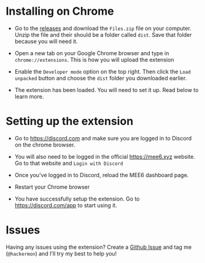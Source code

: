 # Installing on Chrome

* Go to the [releases](https://github.com/hackermondev/Discord-Level-Helper/releases) and download the ``Files.zip`` file on your computer. Unzip the file and their should be a folder called ``dist``. Save that folder because you will need it.

* Open a new tab on your Google Chrome browser and type in ``chrome://extensions``. This is how you will upload the extension

* Enable the ``Developer mode`` option on the top right. Then click the ``Load unpacked`` button and choose the ``dist`` folder you downloaded earlier.

* The extension has been loaded. You will need to set it up. Read below to learn more.

# Setting up the extension

* Go to https://discord.com and make sure you are logged in to Discord on the chrome browser.

* You will also need to be logged in the official https://mee6.xyz website. Go to that website and ``Login with Discord``

* Once you've logged in to Discord, reload the MEE6 dashboard page.

* Restart your Chrome browser

* You have successfully setup the extension. Go to https://discord.com/app to start using it.

# Issues

Having any issues using the extension? Create a [Github Issue](https://github.com/hackermondev/Discord-Level-Helper/issues) and tag me (``@hackermon``) and I'll try my best to help you!